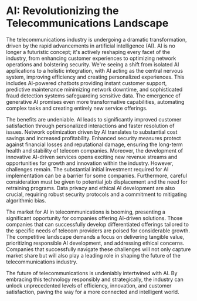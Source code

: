 # AI: Revolutionizing the Telecommunications Landscape

The telecommunications industry is undergoing a dramatic transformation, driven by the rapid advancements in artificial intelligence (AI).  AI is no longer a futuristic concept; it's actively reshaping every facet of the industry, from enhancing customer experiences to optimizing network operations and bolstering security.  We're seeing a shift from isolated AI applications to a holistic integration, with AI acting as the central nervous system, improving efficiency and creating personalized experiences. This includes AI-powered chatbots providing instant customer support, predictive maintenance minimizing network downtime, and sophisticated fraud detection systems safeguarding sensitive data.  The emergence of generative AI promises even more transformative capabilities, automating complex tasks and creating entirely new service offerings.

The benefits are undeniable.  AI leads to significantly improved customer satisfaction through personalized interactions and faster resolution of issues.  Network optimization driven by AI translates to substantial cost savings and increased profitability.  Enhanced security measures protect against financial losses and reputational damage, ensuring the long-term health and stability of telecom companies.  Moreover, the development of innovative AI-driven services opens exciting new revenue streams and opportunities for growth and innovation within the industry.  However, challenges remain.  The substantial initial investment required for AI implementation can be a barrier for some companies.  Furthermore, careful consideration must be given to potential job displacement and the need for retraining programs.  Data privacy and ethical AI development are also crucial, requiring robust security protocols and a commitment to mitigating algorithmic bias.

The market for AI in telecommunications is booming, presenting a significant opportunity for companies offering AI-driven solutions.  Those companies that can successfully develop differentiated offerings tailored to the specific needs of telecom providers are poised for considerable growth.  The competitive landscape demands a focus on delivering tangible value, prioritizing responsible AI development, and addressing ethical concerns.  Companies that successfully navigate these challenges will not only capture market share but will also play a leading role in shaping the future of the telecommunications industry.


The future of telecommunications is undeniably intertwined with AI.  By embracing this technology responsibly and strategically, the industry can unlock unprecedented levels of efficiency, innovation, and customer satisfaction, paving the way for a more connected and intelligent world.